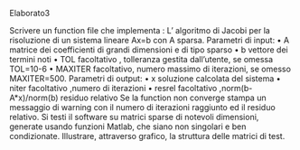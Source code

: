 Elaborato3

Scrivere un function file che implementa :
L’ algoritmo di Jacobi per la risoluzione di un sistema lineare Ax=b con A sparsa.
Parametri di input:
• A matrice dei coefficienti di grandi dimensioni e di tipo sparso
• b vettore dei termini noti
• TOL facoltativo , tolleranza gestita dall’utente, se omessa TOL=10-6
• MAXITER facoltativo, numero massimo di iterazioni, se omesso MAXITER=500.
Parametri di output:
• x soluzione calcolata del sistema
• niter facoltativo ,numero di iterazioni
• resrel facoltativo ,norm(b-A*x)/norm(b) residuo relativo
Se la function non converge stampa un messaggio di warning con il numero di iterazioni
raggiunto ed il residuo relativo.
Si testi il software su matrici sparse di notevoli dimensioni, generate usando funzioni Matlab,
che siano non singolari e ben condizionate.
Illustrare, attraverso grafico, la struttura delle matrici di test.